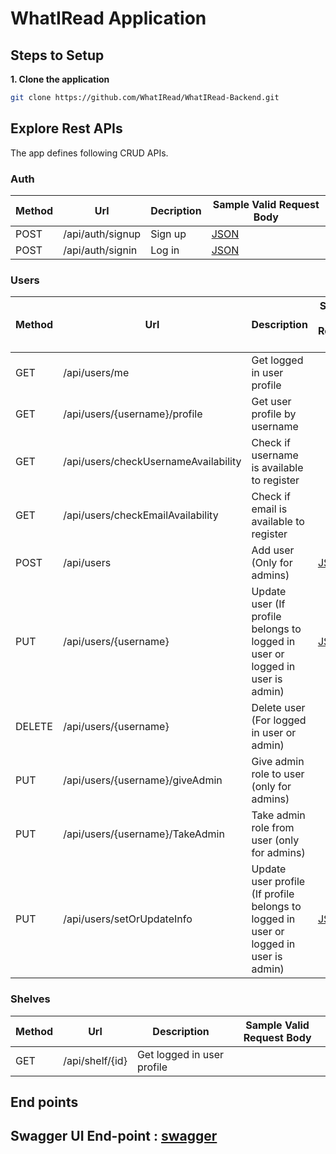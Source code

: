 # WhatIRead Application

## Steps to Setup

**1. Clone the application**

```bash
git clone https://github.com/WhatIRead/WhatIRead-Backend.git
```

## Explore Rest APIs

The app defines following CRUD APIs.

### Auth

| Method | Url              | Decription | Sample Valid Request Body | 
|--------|------------------|------------|---------------------------|
| POST   | /api/auth/signup | Sign up    | [JSON](#signup)           |
| POST   | /api/auth/signin | Log in     | [JSON](#signin)           |

### Users

| Method | Url                                  | Description                                                                           | Sample Valid Request Body |
|--------|--------------------------------------|---------------------------------------------------------------------------------------|---------------------------|
| GET    | /api/users/me                        | Get logged in user profile                                                            |                           |
| GET    | /api/users/{username}/profile        | Get user profile by username                                                          |                           |
| GET    | /api/users/checkUsernameAvailability | Check if username is available to register                                            |                           |
| GET    | /api/users/checkEmailAvailability    | Check if email is available to register                                               |                           |
| POST   | /api/users                           | Add user (Only for admins)                                                            | [JSON](#usercreate)       |
| PUT    | /api/users/{username}                | Update user (If profile belongs to logged in user or logged in user is admin)         | [JSON](#userupdate)       |
| DELETE | /api/users/{username}                | Delete user (For logged in user or admin)                                             |                           |
| PUT    | /api/users/{username}/giveAdmin      | Give admin role to user (only for admins)                                             |                           |
| PUT    | /api/users/{username}/TakeAdmin      | Take admin role from user (only for admins)                                           |                           |
| PUT    | /api/users/setOrUpdateInfo           | Update user profile (If profile belongs to logged in user or logged in user is admin) | [JSON](#userinfoupdate)   |

### Shelves

| Method | Url             | Description                | Sample Valid Request Body |
|--------|-----------------|----------------------------|---------------------------|
| GET    | /api/shelf/{id} | Get logged in user profile |                           |

## End points

## Swagger UI End-point : [swagger](http://localhost/8085/swagger-ui/index.html)
